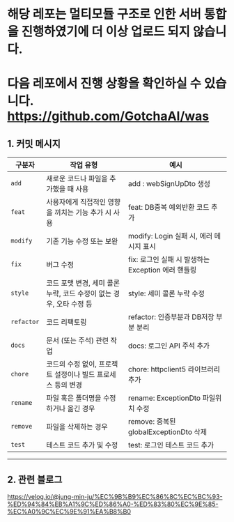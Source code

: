 # 해당 레포는 멀티모듈 구조로 인한 서버 통합을 진행하였기에 더 이상 업로드 되지 않습니다. 
# 다음 레포에서 진행 상황을 확인하실 수 있습니다. https://github.com/GotchaAI/was

## 1. 커밋 메시지

| 구분자 | 작업 유형 | 예시 |
| --- | --- | --- |
| `add` | 새로운 코드나 파일을 추가했을 때 사용 | add : webSignUpDto 생성  |
| `feat` | 사용자에게 직접적인 영향을 끼치는 기능 추가 시 사용 | feat: DB중복 예외반환 코드 추가 |
| `modify` | 기존 기능 수정 또는 보완 | modify: Login 실패 시, 에러 메시지 표시 |
| `fix` | 버그 수정 | fix: 로그인 실패 시 발생하는 Exception 에러 핸들링 |
| `style` | 코드 포맷 변경, 세미 콜론 누락, 코드 수정이 없는 경우, 오타 수정 등 | style: 세미 콜론 누락 수정 |
| `refactor` | 코드 리팩토링 | refactor: 인증부분과 DB저장 부분 분리 |
| `docs` | 문서 (또는 주석) 관련 작업 | docs: 로그인 API 주석 추가 |
| `chore` | 코드의 수정 없이, 프로젝트 설정이나 빌드 프로세스 등의 변경 | chore: httpclient5 라이브러리 추가 |
| `rename` | 파일 혹은 폴더명을 수정하거나 옮긴 경우 | rename: ExceptionDto 파일위치 수정 |
| `remove` | 파일을 삭제하는 경우 | remove: 중복된 globalExceptionDto 삭제 |
| `test` | 테스트 코드 추가 및 수정 | test: 로그인 테스트 코드 추가 |

---


## 2. 관련 블로그
https://velog.io/@jung-min-ju/%EC%9B%B9%EC%86%8C%EC%BC%93-%ED%94%84%EB%A1%9C%ED%86%A0-%ED%83%80%EC%9E%85-%EC%A0%9C%EC%9E%91%EA%B8%B0
